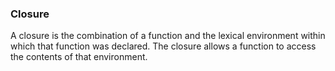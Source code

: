### Closure

A closure is the combination of a function and the lexical environment within which that function was declared.
The closure allows a function to access the contents of that environment.
